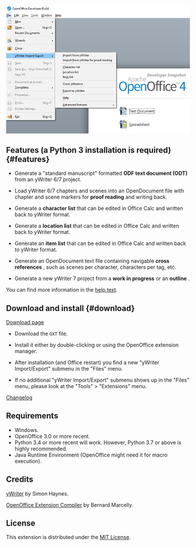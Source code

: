 ![](https://raw.githubusercontent.com/peter88213/pywoo/master/docs/Screenshots/lo_menu.png)

## Features (a Python 3 installation is required) {#features}

-   Generate a \"standard manuscript\" formatted **ODF text document
    (ODT)** from an yWriter 6/7 project.

-   Load yWriter 6/7 chapters and scenes into an OpenDocument file with
    chapter and scene markers for **proof reading** and writing back.

-   Generate a **character list** that can be edited in Office Calc and
    written back to yWriter format.

-   Generate a **location list** that can be edited in Office Calc and
    written back to yWriter format.

-   Generate an **item list** that can be edited in Office Calc and
    written back to yWriter format.

-   Generate an OpenDocument text file containing navigable **cross
    references** , such as scenes per character, characters per tag,
    etc.

-   Generate a new yWriter 7 project from a **work in progress** or an
    **outline** .

You can find more information in the [help text](help/help.html).

## Download and install {#download}

[Download page](https://github.com/peter88213/pywoo/releases/latest)

-   Download the `OXT` file.

-   Install it either by double-clicking or using the OpenOffice
    extension manager.

-   After installation (and Office restart) you find a new \"yWriter
    Import/Export\" submenu in the \"Files\" menu.

-   If no additional \"yWriter Import/Export\" submenu shows up in the
    \"Files\" menu, please look at the \"Tools\" \> \"Extensions\" menu.

[Changelog](changelog.html)

## Requirements

-   Windows.
-   OpenOffice 3.0 or more recent.
-   Python 3.4 or more recent will work. However, Python 3.7 or above is
    highly recommended.
-   Java Runtime Environment (OpenOffice might need it for macro
    execution).

## Credits

[yWriter](http://spacejock.com/yWriter7.html) by Simon Haynes.

[OpenOffice Extension
Compiler](https://wiki.openoffice.org/wiki/Extensions_Packager#Extension_Compiler)
by Bernard Marcelly.

## License

This extension is distributed under the [MIT
License](http://www.opensource.org/licenses/mit-license.php).
